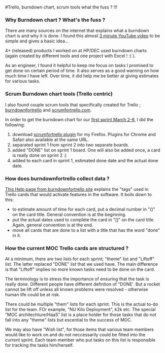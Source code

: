#Trello, burndown chart, scrum tools
what the fuss ? !!!

### Why Burndown chart ? What's the fuss ?
There are many sources on the internet that explains what a burndown chart is and why it is done. I found this almost [3 minute YouTube video](https://www.youtube.com/watch?v=rUJsqEHRcJA) to be simple and gives a basic idea...

4+ (released) products I worked on at HP/DEC used burndown charts (again created by different tools and one project
with Excel ! :) ). 

As an engineer, I found it helpful to keep me focus on tasks I promised to get done on certain period of time. It also serves as a good warning on how much time I have left. Over time, it did help me be better at giving estimates for various tasks.

### Scrum Burndown chart tools (Trello centric)
I also found couple scrum tools that specifically created for Trello ; [burndownfortrello](https://www.burndownfortrello.com) and [scrumfortrello.com](http://scrumfortrello.com/). 

In order to get the burndown chart for our [first sprint March 2-6](https://trello.com/b/g4JPsbGq/moc-rest-of-year-1-sprint-1-mar-2-6), I did the following:
1. download [scrumfortrello plugin](http://scrumfortrello.com/)
for my Firefox. Plugins
for Chrome and Safari also available at the same URL.
2. separated sprint 1 from sprint 2 into two separate boards.
3. added "DONE" list on sprint 1 board. One will also be added once, a card is really done on sprint 2 :)
4. added to each card in sprint 1, estimated done date and the actual done date.

### How does burndownfortrello collect data ?
[This Help page from burndownfortrello site](https://www.burndownfortrello.com/help.php#) explains the "tags" used in Trello cards that would activate features in the software. It boils down to this:
* to estimate amount of time for each card, put a decimal number in "()" on the card title. General convention is at the beginning. 
* put the actual dates used to complete the card in "[]" on the card title. Again, general convention is at the end.
* move all cards that are done to a list with a title that has the word "done" in it.

### How the current MOC Trello cards are structured ?
At a minimum, there are two lists for each sprint; "theme" list and "Liftoff" list. The latter replaced "DONE" list that we used have. The main difference is that "Liftoff" implies no more known tasks need to be done on the card. 

The terminology is to stress the importance of ensuring that the task is really done. Different people have different defintion of "DONE'. But a rocket cannot be lift off unless all known problems were resolved - otherwise human life could be at risk. 

There could be multiple "them" lists for each sprint. This is the actual to-do list for the team. FOr example, "NU Kilo Deployment", k2k etc. The special "MOC architechture/HaaS" list is a place holder for those tasks that do not fall into any "theme" lists but escential to the success of MOC. 

We may also have "Wish list", for those items that various team members would like to work on and do not neccessarily could be fitted into the current sprint. Each team member who put tasks on this list is responsible for tracking the tasks him/herself. 

